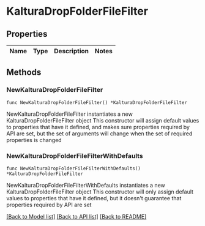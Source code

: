 # KalturaDropFolderFileFilter

## Properties

Name | Type | Description | Notes
------------ | ------------- | ------------- | -------------

## Methods

### NewKalturaDropFolderFileFilter

`func NewKalturaDropFolderFileFilter() *KalturaDropFolderFileFilter`

NewKalturaDropFolderFileFilter instantiates a new KalturaDropFolderFileFilter object
This constructor will assign default values to properties that have it defined,
and makes sure properties required by API are set, but the set of arguments
will change when the set of required properties is changed

### NewKalturaDropFolderFileFilterWithDefaults

`func NewKalturaDropFolderFileFilterWithDefaults() *KalturaDropFolderFileFilter`

NewKalturaDropFolderFileFilterWithDefaults instantiates a new KalturaDropFolderFileFilter object
This constructor will only assign default values to properties that have it defined,
but it doesn't guarantee that properties required by API are set


[[Back to Model list]](../README.md#documentation-for-models) [[Back to API list]](../README.md#documentation-for-api-endpoints) [[Back to README]](../README.md)


